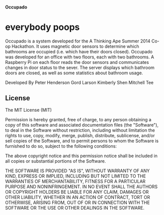 <h4>Occupado</h4>
<h1>everybody poops</h1>

Occupado is a system developed for the A Thinking Ape Summer 2014 Co-op Hackathon.
It uses magnetic door sensors to determine which bathrooms are occupied (i.e. which have their doors closed).
Occupado was developed for an office with two floors, each with two bathrooms. A Raspberry Pi on each floor
reads the door sensors and communicates changes in door status to the sever. The server displays which bathroom
doors are closed, as well as some statistics about bathroom usage.

Developed By
Peter Henderson
Gord Larson
Kimberly Shen
Mitchell Tee

License
-------

The MIT License (MIT)

Permission is hereby granted, free of charge, to any person obtaining a copy of this software and associated documentation files (the "Software"), to deal in the Software without restriction, including without limitation the rights to use, copy, modify, merge, publish, distribute, sublicense, and/or sell copies of the Software, and to permit persons to whom the Software is furnished to do so, subject to the following conditions:

The above copyright notice and this permission notice shall be included in all copies or substantial portions of the Software.

THE SOFTWARE IS PROVIDED "AS IS", WITHOUT WARRANTY OF ANY KIND, EXPRESS OR IMPLIED, INCLUDING BUT NOT LIMITED TO THE WARRANTIES OF MERCHANTABILITY, FITNESS FOR A PARTICULAR PURPOSE AND NONINFRINGEMENT. IN NO EVENT SHALL THE AUTHORS OR COPYRIGHT HOLDERS BE LIABLE FOR ANY CLAIM, DAMAGES OR OTHER LIABILITY, WHETHER IN AN ACTION OF CONTRACT, TORT OR OTHERWISE, ARISING FROM, OUT OF OR IN CONNECTION WITH THE SOFTWARE OR THE USE OR OTHER DEALINGS IN THE SOFTWARE.

